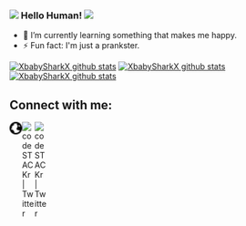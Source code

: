 ### <a target="_blank" rel="noopener noreferrer" href="https://camo.githubusercontent.com/c2f25e706fd694af3f7619ab3008e2a4695f5479/68747470733a2f2f63646e3133302e706963736172742e636f6d2f3233353739313938373032393230322e676966"><img src="https://camo.githubusercontent.com/c2f25e706fd694af3f7619ab3008e2a4695f5479/68747470733a2f2f63646e3133302e706963736172742e636f6d2f3233353739313938373032393230322e676966" width="29px" data-canonical-src="https://cdn130.picsart.com/235791987029202.gif" style="max-width:100%;"></a> Hello Human! <a target="_blank" rel="noopener noreferrer" href="https://camo.githubusercontent.com/c2f25e706fd694af3f7619ab3008e2a4695f5479/68747470733a2f2f63646e3133302e706963736172742e636f6d2f3233353739313938373032393230322e676966"><img src="https://camo.githubusercontent.com/c2f25e706fd694af3f7619ab3008e2a4695f5479/68747470733a2f2f63646e3133302e706963736172742e636f6d2f3233353739313938373032393230322e676966" width="29px" data-canonical-src="https://cdn130.picsart.com/235791987029202.gif" style="max-width:100%;"></a>

<ul>
  <li>🌱 I’m currently learning something that makes me happy.</li>

  <li>⚡ Fun fact: I'm just a prankster.</li>
</ul>

<!--
**XbabySharkX/XbabySharkX** is a ✨ _special_ ✨ repository because its `README.md` (this file) appears on your GitHub profile.

Here are some ideas to get you started:

- 🔭 I’m currently working on ...
- 🌱 I’m currently learning something that makes me happy.
- 👯 I’m looking to collaborate on ...
- 🤔 I’m looking for help with ...
- 💬 Ask me about ...
- 📫 How to reach me: ...
- 😄 Pronouns: ...
- ⚡ Fun fact: I'm just a prankster.
-->
[![XbabySharkX github stats](https://github-readme-stats.vercel.app/api/top-langs/?username=XbabysharkX&count_private=true&include_all_commits=true&theme=radical&layout=compact)](https://github.com/XbabySharkX)
[![XbabySharkX github stats](https://github-readme-stats.vercel.app/api?username=XbabySharkX&show_icons=true&count_private=true&include_all_commits=true&theme=radical&icon_color=5C9FF0)](https://github.com/XbabySharkX)
[![XbabySharkX github stats](https://github-readme-streak-stats.herokuapp.com/?user=XbabySharkX&show_icons=true&count_private=true&include_all_commits=true&theme=radical&icon_color=5C9FF0)](https://github.com/XbabySharkX)
## Connect with me:
[<img align="left" alt="codeSTACKr.com" width="22px" src="https://raw.githubusercontent.com/iconic/open-iconic/master/svg/globe.svg" />][website]
[<img align="left" alt="codeSTACKr | Twitter" width="22px" src="https://cdn.jsdelivr.net/npm/simple-icons@v3/icons/twitter.svg" />][twitter]
[<img align="left" alt="codeSTACKr | Twitter" width="22px" src="https://cdn.jsdelivr.net/npm/simple-icons@v3/icons/instagram.svg" />][instagram]
<br />
<!-- Optional if you have blogs -->
<!-- BLOG-POST-LIST:START -->
<!-- BLOG-POST-LIST:END -->
<!-- This section you create this variables that are used above -->
[website]: https://www.anwarweb.my.id/
[twitter]: https://twitter.com/
[instagram]: https://instagram.com/

